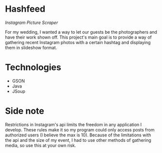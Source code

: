 # Hashfeed
<i>Instagram Picture Scraper</i>

For my wedding, I wanted a way to let our guests be the photographers and have their work shown off. This project's main goal is to provide a way of gathering recent Instagram photos with a certain hashtag and displaying them in slideshow format. 

# Technologies
<ul>
<li>GSON</li>
<li>Java</li>
<li>JSoup</li>
</ul>

# Side note

Restrictions in Instagram's api limits the freedom in any application I develop. These rules make it so my program could only access posts from authorized users (I believe the max is 10). Because of the limitations with the api and the size of my event, I had to use other methods of gathering media, so use this at your own risk.



